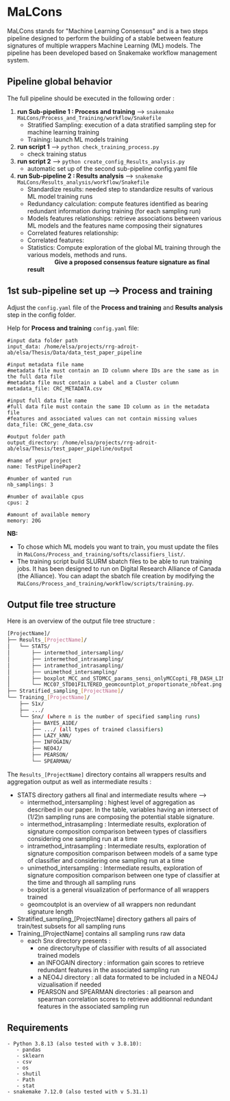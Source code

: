 # MaLCons
 MaLCons stands for "Machine Learning Consensus" and is a two steps pipeline designed to perform the building of a stable between feature signatures of multiple wrappers Machine Learning (ML) models. The pipeline has been developed based on Snakemake workflow management system.
 
 

## Pipeline global behavior
The full pipeline should be executed in the following order :
 1. **run Sub-pipeline 1 : Process and training** --> ``` snakemake MaLCons/Process_and_Training/workflow/Snakefile ```
    - Stratified Sampling: execution of a data stratified sampling step for machine learning training
    - Training: launch ML models training
 2. **run script 1** --> ```python check_training_process.py```
    - check training status
 4. **run script 2** --> ```python create_config_Results_analysis.py```
    - automatic set up of the second sub-pipeline config.yaml file
 6. **run Sub-pipeline 2 : Results analysis** --> ``` snakemake MaLCons/Results_analysis/workflow/Snakefile ```
    - Standardize results: needed step to standardize results of various ML model training runs
    - Redundancy calculation: compute features identified as bearing redundant information during training (for each sampling run)
    - Models features relationships: retrieve associations between various ML models and the features name composing their signatures
    - Correlated features relationship: 
    - Correlated features: 
    - Statistics: Compute exploration of the global ML training through the various models, methods and runs.\
&nbsp;&nbsp;&nbsp;&nbsp;&nbsp;&nbsp;&nbsp;&nbsp;&nbsp;&nbsp;&nbsp;&nbsp;&nbsp;&nbsp;&nbsp;&nbsp;**Give a proposed consensus feature signature as final result**
 
 
## 1st sub-pipeline set up --> Process and training
Adjust the `config.yaml` file of the **Process and training** and **Results analysis** step in the config folder.

Help for **Process and training** `config.yaml` file:

```
#input data folder path
input_data: /home/elsa/projects/rrg-adroit-ab/elsa/Thesis/Data/data_test_paper_pipeline

#input metadata file name
#metadata file must contain an ID column where IDs are the same as in the full data file
#metadata file must contain a Label and a Cluster column
metadata_file: CRC_METADATA.csv 

#input full data file name
#full data file must contain the same ID column as in the metadata file
#features and associated values can not contain missing values
data_file: CRC_gene_data.csv 

#output folder path
output_directory: /home/elsa/projects/rrg-adroit-ab/elsa/Thesis/test_paper_pipeline/output

#name of your project
name: TestPipelinePaper2 

#number of wanted run
nb_samplings: 3 

#number of available cpus
cpus: 2 

#amount of available memory
memory: 20G 
```
**NB:**
- To chose which ML models you want to train, you must update the files in `MaLCons/Process_and_training/softs/classifiers_list/`.
- The training script build SLURM sbatch files to be able to run training jobs. It has been designed to run on Digital Research Alliance of Canada (the Alliance). You can adapt the sbatch file creation by modifying the `MaLCons/Process_and_training/workflow/scripts/training.py`.

## Output file tree structure
Here is an overview of the output file tree structure : 
```bash 
[ProjectName]/  
├── Results_[ProjectName]/  
│   └── STATS/  
│       ├── intermethod_intersampling/  
│       ├── intermethod_intrasampling/  
│       ├── intramethod_intrasampling/  
│       ├── unimethod_intersampling/  
│       ├── boxplot_MCC_and_STDMCC_params_sensi_onlyMCCopti_FB_DASH_LINE.png  
│       └── MCC07_STD01FILTERED_geomcountplot_proportionate_nbfeat.png  
├── Stratified_sampling_[ProjectName]/  
└── Training_[ProjectName]/  
    ├── S1x/  
    ├── .../  
    └── Snx/ (where n is the number of specified sampling runs)  
        ├── BAYES_A1DE/   
        ├── .../ (all types of trained classifiers)  
        ├── LAZY_kNN/  
        ├── INFOGAIN/  
        ├── NEO4J/  
        ├── PEARSON/  
        └── SPEARMAN/  
```
The ```Results_[ProjectName]``` directory contains all wrappers results and aggregation output as well as intermediate results : 
- STATS directory gathers all final and intermediate results where -->
   - intermethod_intersampling : highest level of aggregation as described in our paper. In the table, variables having an intersect of (1/2)n  sampling runs are composing the potential stable signature.
   - intermethod_intrasampling : Intermediate results, exploration of signature composition comparison between types of classifiers considering one sampling run at a time
   - intramethod_intrasampling : Intermediate results, exploration of signature composition comparison between models of a same type of classifier and considering one sampling run at a time
   - unimethod_intersampling : Intermediate results, exploration of signature composition comparison between one type of classifier at the time and through all sampling runs
   - boxplot is a general visualization of performance of all wrappers trained
   - geomcoutplot is an overview of all wrappers non redundant signature length
- Stratified_sampling_[ProjectName] directory gathers all pairs of train/test subsets for all sampling runs
- Training_[ProjectName] contains all sampling runs raw data
   - each Snx directory presents :
      - one directory/type of classifier with results of all associated trained models
      - an INFOGAIN directory : information gain scores to retrieve redundant features in the associated sampling run
      - a NEO4J directory : all data formated to be included in a NEO4J vizualisation if needed
      - PEARSON and SPEARMAN directories : all pearson and spearman correlation scores to retrieve additionnal redundant features in the associated sampling run 

## Requirements
```
- Python 3.8.13 (also tested with v 3.8.10):
   - pandas
   - sklearn
   - csv
   - os
   - shutil
   - Path
   - stat
- snakemake 7.12.0 (also tested with v 5.31.1)
```
